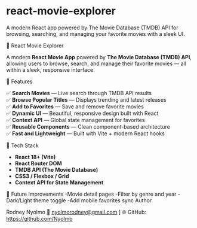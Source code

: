 # react-movie-explorer
A modern React app powered by The Movie Database (TMDB) API for browsing, searching, and managing your favorite movies with a sleek UI.

🎥 React Movie Explorer

A modern **React Movie App** powered by **The Movie Database (TMDB) API**, allowing users to browse, search, and manage their favorite movies — all within a sleek, responsive interface.


🚀 Features

✅ **Search Movies** — Live search through TMDB API results  
✅ **Browse Popular Titles** — Displays trending and latest releases  
✅ **Add to Favorites** — Save and remove favorite movies  
✅ **Dynamic UI** — Beautiful, responsive design built with React  
✅ **Context API** — Global state management for favorites  
✅ **Reusable Components** — Clean component-based architecture  
✅ **Fast and Lightweight** — Built with Vite + modern React hooks  

🧠 Tech Stack

- **React 18+ (Vite)**
- **React Router DOM**
- **TMDB API (The Movie Database)**
- **CSS3 / Flexbox / Grid**
- **Context API for State Management**
 
🧩 Future Improvements
   -Movie detail pages
   -Filter by genre and year
   -Dark/Light theme toggle
   -Add mobile favorites sync
Author

Rodney Nyolmo
📧 nyolmorodney@gmail.com
]
🌐 GitHub: https://github.com/Nyolmo
